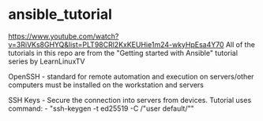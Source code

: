 # ansible_tutorial

https://www.youtube.com/watch?v=3RiVKs8GHYQ&list=PLT98CRl2KxKEUHie1m24-wkyHpEsa4Y70
 All of the tutorials in this repo are from the "Getting started with Ansible" tutorial series
 by LearnLinuxTV
 


 OpenSSH - standard for remote automation and execution on servers/other computers must be installed on the     workstation and servers

SSH Keys - Secure the connection into servers from devices. Tutorial uses command:
    - "ssh-keygen -t ed25519 -C /"user default/""
